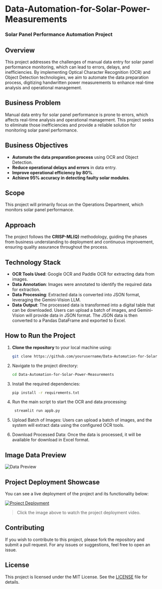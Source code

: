 # Data-Automation-for-Solar-Power-Measurements

### Solar Panel Performance Automation Project

## Overview

This project addresses the challenges of manual data entry for solar panel performance monitoring, which can lead to errors, delays, and inefficiencies. By implementing Optical Character Recognition (OCR) and Object Detection technologies, we aim to automate the data preparation process, digitizing handwritten power measurements to enhance real-time analysis and operational management.

## Business Problem

Manual data entry for solar panel performance is prone to errors, which affects real-time analysis and operational management. This project seeks to eliminate those inefficiencies and provide a reliable solution for monitoring solar panel performance.

## Business Objectives

- **Automate the data preparation process** using OCR and Object Detection.
- **Reduce operational delays and errors** in data entry.
- **Improve operational efficiency by 80%**.
- **Achieve 95% accuracy in detecting faulty solar modules**.

## Scope

This project will primarily focus on the Operations Department, which monitors solar panel performance.

## Approach

The project follows the **CRISP-ML(Q)** methodology, guiding the phases from business understanding to deployment and continuous improvement, ensuring quality assurance throughout the process.

## Technology Stack

- **OCR Tools Used**: Google OCR and Paddle OCR for extracting data from images.
- **Data Annotation**: Images were annotated to identify the required data for extraction.
- **Data Processing**: Extracted data is converted into JSON format, leveraging the Gemini-Vision LLM.
- **Data Output**: The processed data is transformed into a digital table that can be downloaded. Users can upload a batch of images, and Gemini-Vision will provide data in JSON format. The JSON data is then converted to a Pandas DataFrame and exported to Excel.

## How to Run the Project

1. **Clone the repository** to your local machine using:
   ```bash
   git clone https://github.com/yourusername/Data-Automation-for-Solar-Power-Measurements.git
2. Navigate to the project directory:
    ```bash
   cd Data-Automation-for-Solar-Power-Measurements
3. Install the required dependencies:
    ```bash
   pip install -r requirements.txt

5. Run the main script to start the OCR and data processing:
   ```bash
    streamlit run appb.py
7. Upload Batch of Images: Users can upload a batch of images, and the system will extract data using the configured OCR tools.

8. Download Processed Data: Once the data is processed, it will be available for download in Excel format.

## Image Data Preview

![Data Preview](https://github.com/Pavun-KumarCH/Data-Automation-for-Solar-Power-Measurements/blob/main/data/data%20report-1.jpg)

## Project Deployment Showcase

You can see a live deployment of the project and its functionality below:

[![Project Deployment](https://github.com/Pavun-KumarCH/Data-Automation-for-Solar-Power-Measurements/blob/main/assets/ezgif.com-video-to-gif-converter.gif)](https://github.com/Pavun-KumarCH/Data-Automation-for-Solar-Power-Measurements/blob/main/assets/ezgif.com-video-to-gif-converter.mp4?raw=true)

> Click the image above to watch the project deployment video.


## Contributing

If you wish to contribute to this project, please fork the repository and submit a pull request. For any issues or suggestions, feel free to open an issue.

## License

This project is licensed under the MIT License. See the [LICENSE](LICENSE) file for details.

